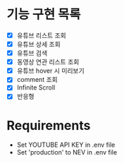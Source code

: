 # 기능 구현 목록

-   [x] 유튜브 리스트 조회
-   [x] 유튜브 상세 조회
-   [x] 유튜브 검색
-   [x] 동영상 연관 리스트 조회
-   [x] 유튜브 hover 시 미리보기
-   [x] comment 조회
-   [x] Infinite Scroll
-   [x] 반응형

# Requirements

-   Set YOUTUBE API KEY in .env file
-   Set 'production' to NEV in .env file
